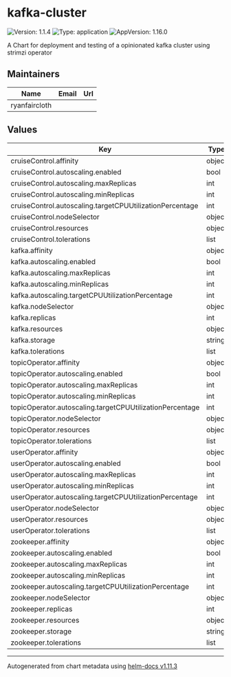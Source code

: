 # kafka-cluster

![Version: 1.1.4](https://img.shields.io/badge/Version-1.1.4-informational?style=flat-square) ![Type: application](https://img.shields.io/badge/Type-application-informational?style=flat-square) ![AppVersion: 1.16.0](https://img.shields.io/badge/AppVersion-1.16.0-informational?style=flat-square)

A Chart for deployment and testing of a opinionated kafka cluster using strimzi operator

## Maintainers

| Name | Email | Url |
| ---- | ------ | --- |
| ryanfaircloth |  |  |

## Values

| Key | Type | Default | Description |
|-----|------|---------|-------------|
| cruiseControl.affinity | object | `{}` |  |
| cruiseControl.autoscaling.enabled | bool | `false` |  |
| cruiseControl.autoscaling.maxReplicas | int | `100` |  |
| cruiseControl.autoscaling.minReplicas | int | `1` |  |
| cruiseControl.autoscaling.targetCPUUtilizationPercentage | int | `80` |  |
| cruiseControl.nodeSelector | object | `{}` |  |
| cruiseControl.resources | object | `{}` |  |
| cruiseControl.tolerations | list | `[]` |  |
| kafka.affinity | object | `{}` |  |
| kafka.autoscaling.enabled | bool | `false` |  |
| kafka.autoscaling.maxReplicas | int | `100` |  |
| kafka.autoscaling.minReplicas | int | `1` |  |
| kafka.autoscaling.targetCPUUtilizationPercentage | int | `80` |  |
| kafka.nodeSelector | object | `{}` |  |
| kafka.replicas | int | `3` |  |
| kafka.resources | object | `{}` |  |
| kafka.storage | string | `nil` |  |
| kafka.tolerations | list | `[]` |  |
| topicOperator.affinity | object | `{}` |  |
| topicOperator.autoscaling.enabled | bool | `false` |  |
| topicOperator.autoscaling.maxReplicas | int | `100` |  |
| topicOperator.autoscaling.minReplicas | int | `1` |  |
| topicOperator.autoscaling.targetCPUUtilizationPercentage | int | `80` |  |
| topicOperator.nodeSelector | object | `{}` |  |
| topicOperator.resources | object | `{}` |  |
| topicOperator.tolerations | list | `[]` |  |
| userOperator.affinity | object | `{}` |  |
| userOperator.autoscaling.enabled | bool | `false` |  |
| userOperator.autoscaling.maxReplicas | int | `100` |  |
| userOperator.autoscaling.minReplicas | int | `1` |  |
| userOperator.autoscaling.targetCPUUtilizationPercentage | int | `80` |  |
| userOperator.nodeSelector | object | `{}` |  |
| userOperator.resources | object | `{}` |  |
| userOperator.tolerations | list | `[]` |  |
| zookeeper.affinity | object | `{}` |  |
| zookeeper.autoscaling.enabled | bool | `false` |  |
| zookeeper.autoscaling.maxReplicas | int | `100` |  |
| zookeeper.autoscaling.minReplicas | int | `1` |  |
| zookeeper.autoscaling.targetCPUUtilizationPercentage | int | `80` |  |
| zookeeper.nodeSelector | object | `{}` |  |
| zookeeper.replicas | int | `3` |  |
| zookeeper.resources | object | `{}` |  |
| zookeeper.storage | string | `nil` |  |
| zookeeper.tolerations | list | `[]` |  |

----------------------------------------------
Autogenerated from chart metadata using [helm-docs v1.11.3](https://github.com/norwoodj/helm-docs/releases/v1.11.3)
